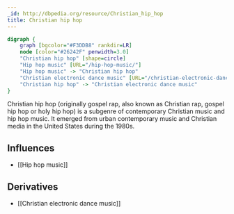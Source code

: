```yaml
---
_id: http://dbpedia.org/resource/Christian_hip_hop
title: Christian hip hop
---
```


```dot
digraph {
	graph [bgcolor="#F3DDB8" rankdir=LR]
	node [color="#26242F" penwidth=3.0]
	"Christian hip hop" [shape=circle]
	"Hip hop music" [URL="/hip-hop-music/"]
	"Hip hop music" -> "Christian hip hop"
	"Christian electronic dance music" [URL="/christian-electronic-dance-music/"]
	"Christian hip hop" -> "Christian electronic dance music"
}
```

Christian hip hop (originally gospel rap, also known as Christian rap, gospel hip hop or holy hip hop) is a subgenre of contemporary Christian music and hip hop music. It emerged from urban contemporary music and Christian media in the United States during the 1980s.

## Influences
- [[Hip hop music]]

## Derivatives
- [[Christian electronic dance music]]
